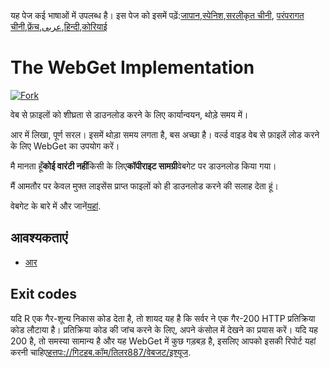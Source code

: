<!-- # WebGet  [![GitHub forks](https://img.shields.io/github/forks/Tyler887/WebGet?label=Fork&style=social)](https://github.com/Tyler887/WebGet/fork)  The implementation to download files from the Web, in a short time.  Written in R, complete simple. It takes a short time, simply good. Use WebGet to retrieve files from the world wide web.    I assume **no warranty** for any **copyrighted material** downloaded on WebGet. I usally recommend downloading freely licensed files only. <br />https://github.com?Tyler887/WebGet/commit/main/ -->

यह पेज कई भाषाओं में उपलब्ध है।
इस पेज को इसमें पढ़ें:[जापान](README.ja.md),[स्पेनिश](README.es.md),[सरलीकृत चीनी](README.zh-CN.md), [परंपरागत चीनी](README.zh-TW.md),[फ्रेंच](README.fr.md),[عربى](README.ar.md),[हिन्दी](README.hi.md),[कोरियाई](README.ko.md)

# The WebGet Implementation

[![Fork](https://img.shields.io/github/forks/Tyler887/WebGet?label=Fork&style=social)](https://github.com/Tyler887/WebGet/fork)

वेब से फ़ाइलों को शीघ्रता से डाउनलोड करने के लिए कार्यान्वयन, थोड़े समय में।

आर में लिखा, पूर्ण सरल। इसमें थोड़ा समय लगता है, बस अच्छा है। वर्ल्ड वाइड वेब से फ़ाइलें लोड करने के लिए WebGet का उपयोग करें।

मै मानता हूँ**कोई वारंटी नहीं**किसी के लिए**कॉपीराइट सामग्री**वेबगेट पर डाउनलोड किया गया।

मैं आमतौर पर केवल मुफ्त लाइसेंस प्राप्त फाइलों को ही डाउनलोड करने की सलाह देता हूं।

वेबगेट के बारे में और जानें[यहां](https://github.com/Tyler887/WebGet/wiki/WebGet).

## आवश्यकताएं

-   [आर](https://r-project.org)

## Exit codes

यदि R एक गैर-शून्य निकास कोड देता है, तो शायद यह है कि सर्वर ने एक गैर-200 HTTP प्रतिक्रिया कोड लौटाया है। प्रतिक्रिया कोड की जांच करने के लिए, अपने कंसोल में देखने का प्रयास करें। यदि यह 200 है, तो समस्या सामान्य है और यह WebGet में कुछ गड़बड़ है, इसलिए आपको इसकी रिपोर्ट यहां करनी चाहिए[हत्तपः://गिटहब.कॉम/तिलर887/वेबजट/इश्यूज](https://github.com/Tyler887/WebGet/issues).
